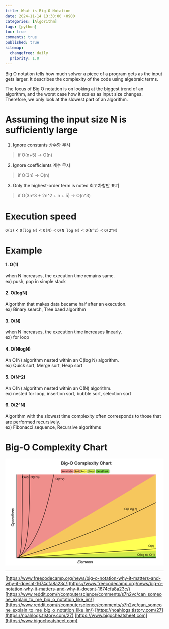 ```yaml
---
title: What is Big-O Notation
date: 2024-11-14 13:30:00 +0900
categories: [Algorithm]
tags: [python]
toc: true
comments: true
published: true
sitemap:
  changefreq: daily
  priority: 1.0
---
```


Big O notation tells how much solwer a piece of a program gets as the input gets larger. It describes the complexity of the code using algebraic terms.

The focus of Big O notation is on looking at the biggest trend of an algorithm, and the worst case how it scales as input size changes. Therefore, we only look at the slowest part of an algorithm.

# Assuming the input size N is sufficiently large
1. Ignore constants 상수항 무시  
> if O(n+5) -> O(n)

2. Ignore coefficients 계수 무시  
> if O(3n) -> O(n)

3. Only the highest-order term is noted 최고차항만 표기
> if O(3n^3 + 2n^2 + n + 5) -> O(n^3)

# Execution speed
`O(1)` < `O(log N)` < `O(N)` < `O(N log N)` < `O(N^2)` < `O(2^N)`

# Example

#### 1. O(1)  
when N increases, the execution time remains same.  
ex) push, pop in simple stack
#### 2. O(logN)  
Algorithm that makes data became half after an execution.  
ex) Binary search, Tree baed algorithm
#### 3. O(N)
when N increases, the execution time increases linearly.  
ex) for loop
#### 4. O(NlogN)
An O(N) algorithm nested within an O(log N) algorithm.  
ex) Quick sort, Merge sort, Heap sort
#### 5. O(N^2)
An O(N) algorithm nested within an O(N) algorithm.  
ex) nested for loop, insertion sort, bubble sort, selection sort
#### 6. O(2^N)
Algorithm with the slowest time complexity often corresponds to those that are performed recursively.  
ex) Fibonacci sequence, Recursive algorithms

# Big-O Complexity Chart
![img](/assets/img/post/bigo/bigo.png)

---
[https://www.freecodecamp.org/news/big-o-notation-why-it-matters-and-why-it-doesnt-1674cfa8a23c/](https://www.freecodecamp.org/news/big-o-notation-why-it-matters-and-why-it-doesnt-1674cfa8a23c/)
[https://www.reddit.com/r/computerscience/comments/s7h2vc/can_someone_explain_to_me_big_o_notation_like_im/](https://www.reddit.com/r/computerscience/comments/s7h2vc/can_someone_explain_to_me_big_o_notation_like_im/)
[https://noahlogs.tistory.com/27](https://noahlogs.tistory.com/27)
[https://www.bigocheatsheet.com](https://www.bigocheatsheet.com)
